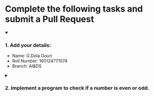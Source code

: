 # Complete the following tasks and submit a Pull Request
<details open>
<summary><h3>1. Add your details: </h3></summary>
<ul>
  <li> Name: G.Dola Gouri </li>
  <li> Roll Number: 160124771074</li>
  <li> Branch: AI&DS</li>
</ul>
</details>
<details>
<summary><h3> 2. Implement a program to check if a number is even or odd. </h3></summary>
<ul>
  <li> Create a new file in the repository and add your code. </li>
  <li> Use any programming language of your choice. </li>
</ul>
</details>
